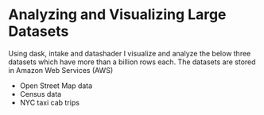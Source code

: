 # Analyzing and Visualizing Large Datasets

Using dask, intake and datashader I visualize and analyze the below three datasets which have more than a billion rows each. The datasets are stored in Amazon Web Services (AWS)

- Open Street Map data 
- Census data 
- NYC taxi cab trips
